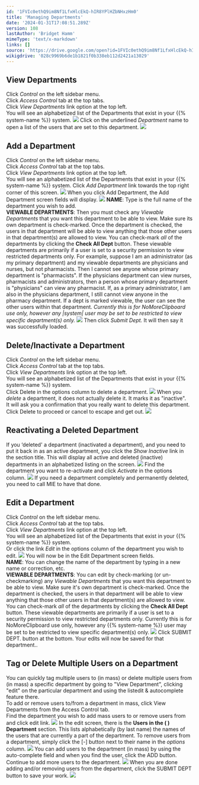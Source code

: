 ```yaml
---
id: '1FVIc0ethQ9im8Nf1LfxHlcEkQ-hIR8YPlHZbNHxzHm0'
title: 'Managing Departments'
date: '2024-01-31T17:08:51.289Z'
version: 108
lastAuthor: 'Bridget Hamm'
mimeType: 'text/x-markdown'
links: []
source: 'https://drive.google.com/open?id=1FVIc0ethQ9im8Nf1LfxHlcEkQ-hIR8YPlHZbNHxzHm0'
wikigdrive: '028c9969b6de1b1821f0b338eb112d2421a13029'
---
```

## View Departments

Click *Control* on the left sidebar menu.  
Click *Access Control* tab at the top tabs.  
Click *View Departments* link option at the top left.  
You will see an alphabetized list of the Departments that exist in your {{% system-name %}} system.
![](../managing-departments.assets/bba7f0086a4ce46bf23222b07955e598.png)
Click on the underlined *Department* name to open a list of the users that are set to this department.
![](../managing-departments.assets/e40ebbc564c1d3d97ac6d328440ead0c.png)

## Add a Department

Click *Control* on the left sidebar menu.  
Click *Access Control* tab at the top tabs.  
Click *View Departments* link option at the top left.  
You will see an alphabetized list of the Departments that exist in your {{% system-name %}} system. Click *Add Department* link towards the top right corner of this screen.
![](../managing-departments.assets/298006274835d412820e8f78ea613243.png)
When you click Add Department, the Add Department screen fields will display.
![](../managing-departments.assets/66738cca6471141b987bc65719fcec4a.png)
**NAME**: Type is the full name of the department you wish to add.  
**VIEWABLE DEPARTMENTS**: Then you must check any *Viewable Departments* that you want this department to be able to view. Make sure its own department is check-marked. Once the department is checked, the users in that department will be able to view anything that those other users in that department(s) are allowed to view. You can check-mark *all* of the departments by clicking the **Check All Dept** button. These viewable departments are primarily if a user is set to a security permission to view restricted departments only. For example, suppose I am an administrator (as my primary department) and my viewable departments are physicians and nurses, but not pharmacists. Then I cannot see anyone whose primary department is "pharmacists". If the physicians department can view nurses, pharmacists and administrators, then a person whose primary department is "physicians" can view any pharmacist. If, as a primary administrator, I am also in the physicians department, I still cannot view anyone in the pharmacy department. If a dept is marked viewable, the user can see the other users within that department. *Currently this is for NoMoreClipboard use only, however any |system| user may be set to be restricted to view specific department(s) only.*
![](../managing-departments.assets/9be03d2da065c85834d0131bc88a476f.png)
Then click *Submit Dept.* It will then say it was successfully loaded.

## Delete/Inactivate a Department

Click *Control* on the left sidebar menu.  
Click *Access Control* tab at the top tabs.  
Click *View Departments* link option at the top left.  
You will see an alphabetized list of the Departments that exist in your {{% system-name %}} system.  
Click Delete in the options column to delete a department.
![](../managing-departments.assets/829099583a3d547e77213d526be9f185.png)
When you *delete* a department, it does not actually delete it. It marks it as "inactive".  
It will ask you a confirmation that you really want to delete this department. Click Delete to proceed or cancel to escape and get out.
![](../managing-departments.assets/d3489ae0665c81731c672e4a78d89096.png)

## Reactivating a Deleted Department

If you ‘deleted' a department (inactivated a department), and you need to put it back in as an active department, you click the *Show Inactive* link in the section title. This will display all active and deleted (inactive) departments in an alphabetized listing on the screen.
![](../managing-departments.assets/e3f72f33d823130b1243b477b7bf0921.png)
Find the department you want to re-activate and click *Activate* in the options column.
![](../managing-departments.assets/1b5a13f4b9e61f20881f4ab99039377e.png)
If you need a department completely and permanently deleted, you need to call MIE to have that done.

## Edit a Department

Click *Control* on the left sidebar menu.  
Click *Access Control* tab at the top tabs.  
Click *View Departments* link option at the top left.  
You will see an alphabetized list of the Departments that exist in your {{% system-name %}} system.  
Or click the link *Edit* in the options column of the department you wish to edit.
![](../managing-departments.assets/007c731632b3147a95bec66b33110db9.png)
You will now be in the Edit Department screen fields.  
**NAME**: You can change the name of the department by typing in a new name or correction, etc.  
**VIEWABLE DEPARTMENTS**: You can edit by check-marking (or un-checkmarking) any *Viewable Departments* that you want this department to be able to view. Make sure it's own department is check-marked. Once the department is checked, the users in that department will be able to view anything that those other users in that department(s) are allowed to view. You can check-mark *all* of the departments by clicking the **Check All Dept** button. These viewable departments are primarily if a user is set to a security permission to view restricted departments only. Currently this is for NoMoreClipboard use only, however any {{% system-name %}} user may be set to be restricted to view specific department(s) only.
![](../managing-departments.assets/d15f894c8de7c0a76349b0a5cd2f8b8f.png)
Click SUBMIT DEPT. button at the bottom. Your edits will now be saved for that department..

## Tag or Delete Multiple Users on a Department

You can quickly tag multiple users to (in mass) or delete multiple users from (in mass) a specific department by going to "View Department", clicking "edit" on the particular department and using the listedit & autocomplete feature there.  
To add or remove users to/from a department in mass, click View Departments from the Access Control tab.  
Find the department you wish to add mass users to or remove users from and click edit link.
![](../managing-departments.assets/fa8be91af9939e608af570dd3f311f71.png)
In the edit screen, there is the **Users in the ( ) Department** section. This lists alphabetically (by last name) the names of the users that are currently a part of the department. To remove users from a department, simply click the [-] button next to their name in the *options* column.
![](../managing-departments.assets/370c8eb07e1a773c7227c913f9c5a6d7.png)
You can add users to the department (in mass) by using the auto-complete field and when you find the user, click the ADD button. Continue to add more users to the department.
![](../managing-departments.assets/d01fce84017f0fdff2aac67b4b3e8830.png)
When you are done adding and/or removing users from the department, click the SUBMIT DEPT button to save your work.
![](../managing-departments.assets/4fee390955566f33b0bad0e509cffa5f.png)
